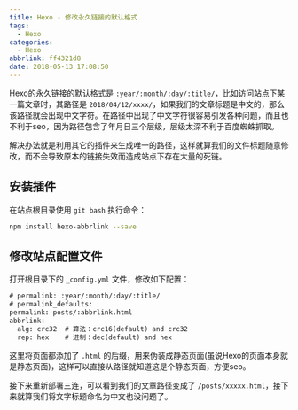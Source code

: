 ```yaml
---
title: Hexo - 修改永久链接的默认格式
tags:
  - Hexo
categories:
  - Hexo
abbrlink: ff4321d8
date: 2018-05-13 17:08:50
---
```

Hexo的永久链接的默认格式是 `:year/:month/:day/:title/`，比如访问站点下某一篇文章时，其路径是 `2018/04/12/xxxx/`，如果我们的文章标题是中文的，那么该路径就会出现中文字符。在路径中出现了中文字符很容易引发各种问题，而且也不利于seo，因为路径包含了年月日三个层级，层级太深不利于百度蜘蛛抓取。

解决办法就是利用其它的插件来生成唯一的路径，这样就算我们的文件标题随意修改，而不会导致原本的链接失效而造成站点下存在大量的死链。
<!-- more -->

## 安装插件

在站点根目录使用 `git bash` 执行命令：

```bash
npm install hexo-abbrlink --save
```

## 修改站点配置文件

打开根目录下的 `_config.yml` 文件，修改如下配置：

```html
# permalink: :year/:month/:day/:title/
# permalink_defaults:
permalink: posts/:abbrlink.html
abbrlink:
  alg: crc32  # 算法：crc16(default) and crc32
  rep: hex    # 进制：dec(default) and hex
```

这里将页面都添加了 `.html` 的后缀，用来伪装成静态页面(虽说Hexo的页面本身就是静态页面)，这样可以直接从路径就知道这是个静态页面，方便seo。

接下来重新部署三连，可以看到我们的文章路径变成了 `/posts/xxxxx.html`，接下来就算我们将文字标题命名为中文也没问题了。